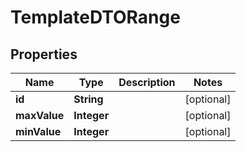 
# TemplateDTORange

## Properties
Name | Type | Description | Notes
------------ | ------------- | ------------- | -------------
**id** | **String** |  |  [optional]
**maxValue** | **Integer** |  |  [optional]
**minValue** | **Integer** |  |  [optional]



